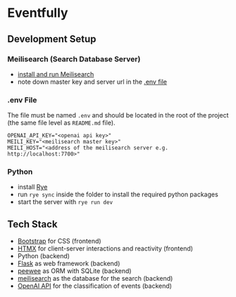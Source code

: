 # Eventfully

## Development Setup
### Meilisearch (Search Database Server)
- [install and run Meilisearch](https://www.meilisearch.com/docs/learn/getting_started/installation)
- note down master key and server url in the [.env file](/docs/dot-env.md)
### .env File

The file must be named `.env` and should be located in the root of the project (the same file level as `README.md` file).

```
OPENAI_API_KEY="<openai api key>"
MEILI_KEY="<meilisearch master key>"
MEILI_HOST="<address of the meilisearch server e.g. http://localhost:7700>"
```

### Python
- install [Rye](https://rye-up.com/guide/installation/)
- run `rye sync` inside the folder to install the required python packages
- start the server with `rye run dev`

## Tech Stack
- [Bootstrap](https://getbootstrap.com/) for CSS (frontend)
- [HTMX](https://htmx.org/) for client-server interactions and reactivity (frontend)
- Python (backend)
- [Flask](https://flask.palletsprojects.com/) as web framework (backend)
- [peewee](https://docs.peewee-orm.com/en/latest/) as ORM with SQLite (backend)
- [meilisearch](https://www.meilisearch.com/) as the database for the search (backend)
- [OpenAI API](https://openai.com/product) for the classification of events (backend)
